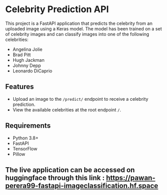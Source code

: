 # Celebrity Prediction API

This project is a FastAPI application that predicts the celebrity from an uploaded image using a Keras model. The model has been trained on a set of celebrity images and can classify images into one of the following celebrities:

- Angelina Jolie
- Brad Pitt
- Hugh Jackman
- Johnny Depp
- Leonardo DiCaprio

## Features

- Upload an image to the `/predict/` endpoint to receive a celebrity prediction.
- View the available celebrities at the root endpoint `/`.
  
## Requirements

- Python 3.8+
- FastAPI
- TensorFlow
- Pillow

## The live application can be accessed on huggingface through this link : https://pawan-perera99-fastapi-imageclassification.hf.space

